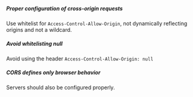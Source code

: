 ##### Proper configuration of cross-origin requests
Use whitelist for `Access-Control-Allow-Origin`, not dynamically reflecting origins and not a wildcard.

##### Avoid whitelisting null
Avoid using the header `Access-Control-Allow-Origin: null`

##### CORS defines only browser behavior
Servers should also be configured properly.